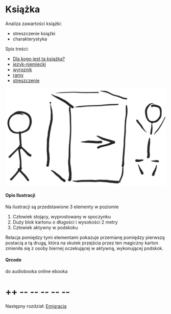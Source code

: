 #
# Książka

Analiza zawartości książki:

+ streszczenie książki
+ charakterystyka

Spis treści:

+ [Dla kogo jest ta książka?](2/ksiazka.md)
+ [jezyk-niemiecki](2/jezyk-niemiecki.md)
+ [wyroznik](2/wyroznik.md)
+ [ramy](2/ramy.md)
+ [streszczenie](2/streszczenie.md)



![wejście-wyjście](../img/we-wy.png)

#### Opis Ilustracji

Na ilustracji są przedstawione 3 elementy w poziomie
1. Człowiek stojący, wyprostowany w spoczynku
2. Duży blok kartonu o długości i wysokości 2 metry
3. Człowiek aktywny w podskoku

Relacja pomiędzy tymi elementami pokazuje przemianę pomiędzy pierwszą postacią a tą drugą, która na skutek przejścia przez ten magiczny karton zmieniła się
z osoby biernej oczekującej w aktywną, wykonującej podskok.



#### Qrcode
do audiobooka online
ebooka


# ++ -- -- -- -- --

Następny rozdział:
[Emigracja](4/4.md)
